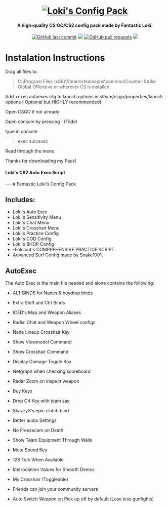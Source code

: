 
<h1 align="center">
    <br>
    <a href="https://codeload.github.com/TheFantasticLoki/LAE-CS/zip/Initial?token=AGNE2YEDDK7TRTOBMQN5EM27IA4FE"><img src="" alt="Loki's Config Pack"></a>
</h1>

<h4 align="center">A high-quality CS:GO/CS2 config pack made by Fantastic Loki.</h4>

<p align="center">
    <a href="https://github.com/TheFantasticLoki/Loki-s-Auto-Exec-Pack/commits/master">
    <img src="https://img.shields.io/github/last-commit/TheFantasticLoki/Loki-s-Auto-Exec-Pack.svg?style=flat-square&logo=github&logoColor=white"
         alt="GitHub last commit"></a>
    <a href="https://github.com/TheFantasticLoki/Loki-s-Auto-Exec-Pack/issues">
    <img src="https://img.shields.io/github/issues/TheFantasticLoki/Loki-s-Auto-Exec-Pack.svg?style=flat-square&logo=github&logoColor=white"></a>
    <a href="https://github.com/TheFantasticLoki/Loki-s-Auto-Exec-Pack/pulls">
    <img src="https://img.shields.io/github/issues-pr-raw/TheFantasticLoki/Loki-s-Auto-Exec-Pack.svg?style=flat-square&logo=github&logoColor=white"
         alt="GitHub pull requests"></a>
    <a href="https://github.com/TheFantasticLoki/Loki-s-Auto-Exec-Pack/stargazers">
    <img src="https://img.shields.io/github/stars/TheFantasticLoki/Loki-s-Auto-Exec-Pack"></a>
</p>

# Instalation Instructions

Drag all files to:
> C:\Program Files (x86)\Steam\steamapps\common\Counter-Strike Global Offensive
or wherever CS is installed.

Add +exec autoexec.cfg to launch options in steam/csgo/properties/launch options ( Optional but HIGHLY recommended)

Open CSGO if not already

Open console by pressing ` (Tilde)

type in console
>exec autoexec

Read through the menu

Thanks for downloading my Pack!

<div data-Section="CS2">
    <h4>Loki's CS2 Auto Exec Script</h4>
    
</div>
<div data-Section="CSGO">
---
# Fantastic Loki's Config Pack

## Includes:
- Loki's Auto Exec
- Loki's Sensitivity Menu
- Loki's Chat Menu
- Loki's Crosshair Menu
- Loki's Practice Config
- Loki's COD Config
- Loki's BHOP Config
- -Falolout's COMPREHENSIVE PRACTICE SCRIPT
- Advanced Surf Config made by Snake1001.

## AutoExec

The Auto Exec is the main file needed and alone contains the following:

- ALT BINDS for Nades & buydrop binds

- Extra Shift and Ctrl Binds

- ICED's Map and Weapon Aliases

- Radial Chat and Weapon Wheel configs

- Nade Lineup Crosshair Key

- Show Viewmodel Command

- Show Crosshair Command

- Display Damage Toggle Key

- Netgraph when checking scoreboard

- Radar Zoom on inspect weapon

- Buy Keys

- Drop C4 Key with team say

- Skazzy3's epic clutch bind

- Better audio Settings

- No Freezecam on Death

- Show Team Equipment Through Walls

- Mute Sound Key

- 128 Tick When Available

- Interpolation Values for Smooth Demos

- My Crosshair (Toggleable)

- Friends can join your community servers

- Auto Switch Weapon on Pick up off by default (Lose less gunfights)

</div>